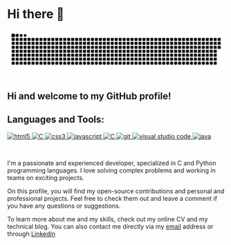# Hi there 👋

<a href=#><img src="contributions.svg"></a>

## Hi and welcome to my GitHub profile!

<h2 align="left">Languages and Tools:</h2>
<p align="left">
<a href="https://www.w3.org/python3/" target="_blank"> <img src="https://img.shields.io/badge/python-blue?style=for-the-badge&logo=python&logoColor=white" alt="html5" /> </a>
<a href="https://www.w3schools.com/java/"><img src="https://img.shields.io/badge/C-grey?style=for-the-badge&logo=java&logoColor=white" alt="C" /> </a>
<a href="https://www.w3schools.com/nodejs/" target="_blank"> <img src="https://img.shields.io/badge/TypeScript-lightblue?style=for-the-badge&logo=typescript" alt="css3" /> </a>
<a href="https://developer.mozilla.org/en-US/docs/Web/JavaScript" target="_blank"> <img src="https://img.shields.io/badge/JavaScript-323330?style=for-the-badge&logo=javascript&logoColor=F7DF1Eg" alt="javascript" </a>
<a href="https://www.w3schools.com/java/"><img src="https://img.shields.io/badge/SQL-orange?style=for-the-badge&logo=java&logoColor=white" alt="C" /> </a>
<a href="https://git-scm.com/" target="_blank"> <img src="https://img.shields.io/badge/Git-F05032?style=for-the-badge&logo=git&logoColor=white" alt="git" </a>
<a href="https://code.visualstudio.com/" target="_blank"> <img src="https://img.shields.io/badge/Visual_Studio_Code-0078D4?style=for-the-badge&logo=visual%20studio%20code&logoColor=white" alt="visual studio code" /> </a>
<a href="https://www.w3schools.com/java/"><img src="https://img.shields.io/badge/Java-red?style=for-the-badge&logo=java&logoColor=white" alt="java" /> </a>
</p>
<br>

I'm a passionate and experienced developer, specialized in C and Python programming languages. I love solving complex problems and working in teams on exciting projects.

On this profile, you will find my open-source contributions and personal and professional projects. Feel free to check them out and leave a comment if you have any questions or suggestions.

To learn more about me and my skills, check out my online CV and my technical blog. You can also contact me directly via my <a href="mailto:vboillot@hotmail.fr">email</a> address or through <a href="https://www.linkedin.com/in/vincent-boillot-devalliere-332744182"/> LinkedIn </a>
